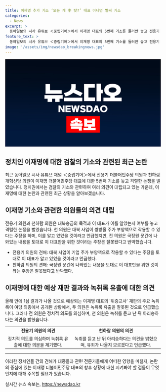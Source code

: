 ```yaml
---
title: 이재명 추가 기소 ‘모든 게 李 탓?’ 대표 아니면 벌써 기소
categories:
  - News
excerpt: >
  동아일보의 시사 유튜브 ＜중립기어＞에서 이재명 대표의 5번째 기소를 둘러싼 놓고 전용기 더불어민주당 의원과 천하람 개혁신당 의원의 공방이 전개됐다. 검찰은 이 대표를 제3자 뇌물수수 등의 혐의로 기소했고, 이로써 이 대표는 총 7개 사건 11개 혐의로 재판을 받게 됐다. 대북송금의 목적과 이 대표가 이를 알았는지 여부를 놓고 두 의원 간 공방이 벌어졌으며, 1심 결과 예상과 녹취록 유출 등에 대한 의견도 나왔다. 1심 결과 예상과 녹취록 유출에 대한 의견도 나왔으며, 전체 내용은 유튜브 동아일보 채널 [중립기어]에서 확인할 수 있다.
feature_text: >
  동아일보의 시사 유튜브 ＜중립기어＞에서 이재명 대표의 5번째 기소를 둘러싼 놓고 전용기 더불어민주당 의원과 천하람 개혁신당 의원의 공방이 전개됐다. 검찰은 이 대표를 제3자 뇌물수수 등의 혐의로 기소했고, 이로써 이 대표는 총 7개 사건 11개 혐의로 재판을 받게 됐다. 대북송금의 목적과 이 대표가 이를 알았는지 여부를 놓고 두 의원 간 공방이 벌어졌으며, 1심 결과 예상과 녹취록 유출 등에 대한 의견도 나왔다. 1심 결과 예상과 녹취록 유출에 대한 의견도 나왔으며, 전체 내용은 유튜브 동아일보 채널 [중립기어]에서 확인할 수 있다.
image: '/assets/img/newsdao_breakingnews.jpg'
---
```


<p><img src="/assets/img/newsdao_breakingnews.jpg" alt="firstkoreanews 속보" /></p>

<h2 data-ke-size="size26">정치인 이재명에 대한 검찰의 기소와 관련된 최근 논란</h2>

<p data-ke-size="size16">최근 동아일보 시사 유튜브 채널 ＜중립기어＞에서 전용기 더불어민주당 의원과 천하람 개혁신당 의원이 이재명 더불어민주당 대표에 대한 5번째 기소를 놓고 격렬한 논쟁을 벌였습니다. 정치권에서는 검찰의 기소와 관련하여 여러 의견이 대립되고 있는 가운데, 이재명에 대한 논란과 관련된 최근 상황을 알아보겠습니다.</p>

<h2 data-ke-size="size26">이재명 기소와 관련한 의원들의 의견 대립</h2>

<p data-ke-size="size16">전용기 의원과 천하람 의원은 대북송금의 목적과 이 대표가 이를 알았는지 여부를 놓고 격렬한 논쟁을 벌였습니다. 천 의원은 대북 사업이 쌍방울 주가 부양책으로 작용할 수 있다는 주장을 하며, 이를 알고 있었을 것이라고 언급했지만, 전 의원은 국정원 문건에 나와있는 내용을 토대로 이 대표만을 위한 것이라는 주장은 잘못됐다고 반박했습니다.</p>

<ul data-ke-size="size16">
    <li>전용기 의원의 견해: 대북 사업이 기업 주가 부양책으로 작용할 수 있다는 주장을 토대로 이 대표가 알고 있었을 것이라고 언급했다.</li>
    <li>천하람 의원의 견해: 국정원 문건에 나와있는 내용을 토대로 이 대표만을 위한 것이라는 주장은 잘못됐다고 반박했다.</li>
</ul>

<h2 data-ke-size="size26">이재명에 대한 예상 재판 결과와 녹취록 유출에 대한 의견</h2>

<p data-ke-size="size16">올해 안에 1심 결과가 나올 것으로 예상되는 이재명 대표의 '위증교사' 재판의 주요 녹취록이 여당 의총에서 공개된 상황에서, 두 의원은 녹취록 유출을 잘못된 것으로 언급했습니다. 그러나 전 의원은 정치적 의도를 의심하며, 천 의원은 녹취를 듣고 난 뒤 아리송하다는 의견을 밝혔습니다.</p>

<table>
    <tr>
        <td style="text-align: center; height: 17px;"><b>전용기 의원의 의견</b></td>
        <td style="text-align: center; height: 17px;"><b>천하람 의원의 의견</b></td>
    </tr>
    <tr>
        <td style="text-align: center; height: 17px;">정치적 의도를 의심하며 녹취록 유출에 대한 의문을 제기했다.</td>
        <td style="text-align: center; height: 17px;">녹취를 듣고 난 뒤 아리송하다는 의견을 밝혔으며, 유죄가 나올지 모르겠다고 언급했다.</td>
    </tr>
</table>

<p data-ke-size="size16"></p>

<hr>

<p data-ke-size="size16">이러한 정치인들 간의 견해가 대중들과 관련 전문가들에게 어떠한 영향을 미칠지, 논란의 중심에 있는 이재명 더불어민주당 대표의 향후 상황에 대한 지켜봐야 할 점들이 무엇인지에 대해 주목할 필요가 있습니다.</p>
실시간 뉴스 속보는, <a href="https://newsdao.kr" rel="dofollow">https://newsdao.kr</a>


